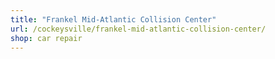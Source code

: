 ```yaml
---
title: "Frankel Mid-Atlantic Collision Center"
url: /cockeysville/frankel-mid-atlantic-collision-center/
shop: car repair
---
```

